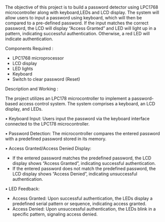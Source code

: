 The objective of this project is to build a password detector using LPC1768 microcontroller along with keyboard,LEDs and LCD display. The system will allow users to input a password using keyboard, which will then be compared to a pre-defined password. If the input matches the correct password, the LCD will display “Access Granted” and LED will light up in a pattern, indicating successful authentication. Otherwise, a red LED will indicate authentication.

Components Required :
-	LPC1768 microprocessor
-	LCD display
-	LED lights
-	Keyboard
-	Switch to clear password (Reset)

Description and Working :

The project utilizes an LPC178 microcontroller to implement a password-based access control system. The system comprises a keyboard, an LCD display, and LEDs. 
 
•	Keyboard Input: Users input the password via the keyboard interface connected to the LPC178 microcontroller.
 
•	Password Detection: The microcontroller compares the entered password with a predefined password stored in its memory.
 
•	 Access Granted/Access Denied Display: 
   - If the entered password matches the predefined password, the LCD display shows “Access Granted”, indicating successful authentication.
   - If the entered password does not match the predefined password, the LCD display shows “Access Denied”, indicating unsuccessful authentication.
 
•	 LED Feedback:
   - Access Granted: Upon successful authentication, the LEDs display a predefined serial pattern or sequence, indicating access granted.
   - Access Denied: Upon unsuccessful authentication, the LEDs blink in a specific pattern, signaling access denied.
